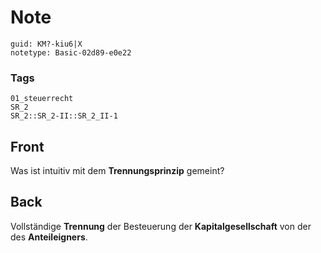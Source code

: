 # Note
```
guid: KM?-kiu6|X
notetype: Basic-02d89-e0e22
```

### Tags
```
01_steuerrecht
SR_2
SR_2::SR_2-II::SR_2_II-1
```

## Front
Was ist intuitiv mit dem <b>Trennungsprinzip</b> gemeint?

## Back
Vollständige <b>Trennung</b> der Besteuerung der
<b>Kapitalgesellschaft</b> von der des <b>Anteileigners</b>.
